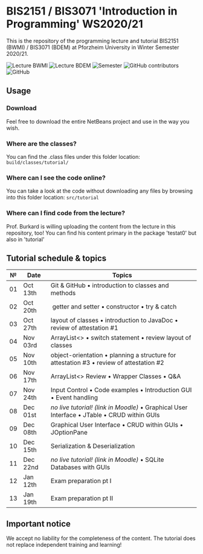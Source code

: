# BIS2151 / BIS3071 'Introduction in Programming' WS2020/21

This is the repository of the programming lecture and tutorial BIS2151 (BWMI) / BIS3071 (BDEM) at Pforzheim University in Winter Semester 2020/21.

<img alt="Lecture BWMI" src="https://img.shields.io/badge/BWMI-BIS2151-red?style=for-the-badge"> <img alt="Lecture BDEM" src="https://img.shields.io/badge/BDEM-BIS3071-red?style=for-the-badge"> <img alt="Semester" src="https://img.shields.io/badge/Semester-WS2020/21-yellow?style=for-the-badge"> <img alt="GitHub contributors" src="https://img.shields.io/github/contributors/ainzone/BIS2151-Programming?color=informational&style=for-the-badge"> <img alt="GitHub" src="https://img.shields.io/github/license/ainzone/BIS2151-Programming?style=for-the-badge"> 


## Usage

### Download
Feel free to download the entire NetBeans project and use in the way you wish. 
### Where are the classes?
You can find the .class files under this folder location: `build/classes/tutorial/`
### Where can I see the code online?
You can take a look at the code without downloading any files by browsing into this folder location: `src/tutorial`
### Where can I find code from the lecture?
Prof. Burkard is willing uploading the content from the lecture in this repository, too! You can find his content primary in the package 'testat0' but also in 'tutorial' 

## Tutorial schedule & topics
| № | Date | Topics |
| --- | --- | --- |
| 01 | Oct 13th | Git & GitHub • introduction to classes and methods |
| 02 | Oct 20th | getter and setter • constructor • try & catch |
| 03 | Oct 27th | layout of classes • introduction to JavaDoc • review of attestation #1 |
| 04 | Nov 03rd | ArrayList<> • switch statement • review layout of classes |
| 05 | Nov 10th | object-orientation • planning a structure for attestation #3 • review of attestation #2 |
| 06 | Nov 17th | ArrayList<> Review • Wrapper Classes • Q&A |
| 07 | Nov 24th | Input Control • Code examples •  Introduction GUI • Event handling |
| 08 | Dec 01st | _no live tutorial! (link in Moodle)_ • Graphical User Interface • JTable • CRUD within GUIs |
| 09 | Dec 08th | Graphical User Interface • CRUD within GUIs • JOptionPane |
| 10 | Dec 15th | Serialization & Deserialization |
| 11 | Dec 22nd | _no live tutorial! (link in Moodle)_ • SQLite Databases with GUIs |
| 12 | Jan 12th | Exam preparation pt I |
| 13 | Jan 19th | Exam preparation pt II |

## Important notice
We accept no liability for the completeness of the content. The tutorial does not replace independent training and learning!
